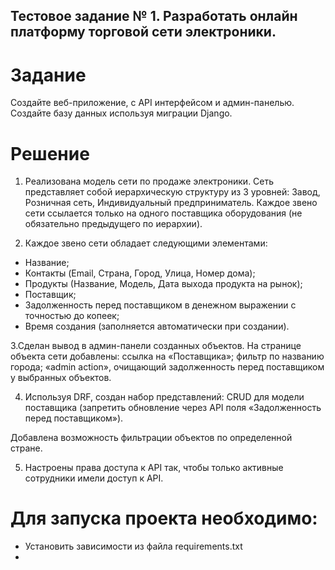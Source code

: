 ## Тестовое задание № 1. Разработать онлайн платформу торговой сети электроники.

# Задание
Создайте веб-приложение, с API интерфейсом и админ-панелью.
Создайте базу данных используя миграции Django.

# Решение

1. Реализована модель сети по продаже электроники. Сеть представляет собой иерархическую структуру из 3 уровней: Завод, Розничная сеть, Индивидуальный предприниматель.
Каждое звено сети ссылается только на одного поставщика оборудования (не обязательно предыдущего по иерархии). 

2. Каждое звено сети обладает следующими элементами:
- Название;
- Контакты (Email, Страна, Город, Улица, Номер дома);
- Продукты (Название, Модель, Дата выхода продукта на рынок);
- Поставщик;
- Задолженность перед поставщиком в денежном выражении с точностью до копеек;
- Время создания (заполняется автоматически при создании).

3.Сделан вывод в админ-панели созданных объектов.
На странице объекта сети добавлены: ссылка на «Поставщика»; фильтр по названию города; «admin action», очищающий задолженность перед поставщиком у выбранных объектов.

4. Используя DRF, создан набор представлений:
CRUD для модели поставщика (запретить обновление через API поля «Задолженность перед поставщиком»).

Добавлена возможность фильтрации объектов по определенной стране.

5. Настроены права доступа к API так, чтобы только активные сотрудники имели доступ к API.

# Для запуска проекта необходимо:

- Установить зависимости из файла requirements.txt
- 



